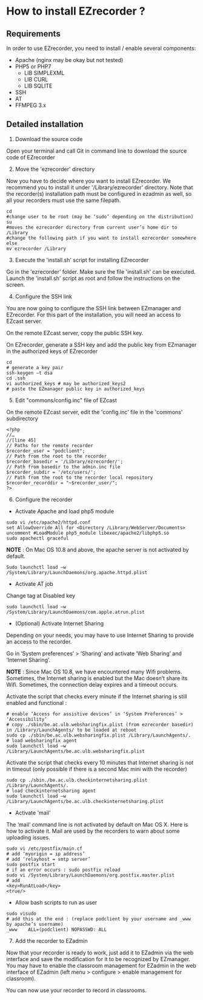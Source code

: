 # How to install EZrecorder ?

## Requirements

In order to use EZrecorder, you need to install / enable several components:

- Apache (nginx may be okay but not tested)
- PHP5 or PHP7
    - LIB SIMPLEXML
    - LIB CURL
    - LIB SQLITE
- SSH
- AT
- FFMPEG 3.x

## Detailed installation 

1. Download the source code

Open your terminal and call Git in command line to download the source code of EZrecorder

2. Move the 'ezrecorder' directory

Now you have to decide where you want to install EZrecorder. We recommend you to install it under '/Library/ezrecorder' directory.
Note that the recorder(s) installation path must be configured in ezadmin as well, so all your recorders must use the same filepath.

```
cd
#change user to be root (may be ‘sudo’ depending on the distribution)
su
#moves the ezrecorder directory from current user’s home dir to /Library
#change the following path if you want to install ezrecorder somewhere else
mv ezrecorder /Library
```

3. Execute the 'install.sh' script for installing EZrecorder

Go in the 'ezrecorder' folder. Make sure the file 'install.sh' can be executed. 
Launch the 'install.sh' script as root and follow the instructions on the screen.

4. Configure the SSH link 

You are now going to configure the SSH link between EZmanager and EZrecorder. For this part of the installation, you will need an access to EZcast server.

On the remote EZcast server, copy the public SSH key.

On EZrecorder, generate a SSH key and add the public key from EZmanager in the authorized keys of EZrecorder

```
cd
# generate a key pair
ssh-keygen –t dsa 
cd .ssh
vi authorized_keys # may be authorized_keys2 
# paste the EZmanager public key in authorized_keys
```

5. Edit "commons/config.inc" file of EZcast

On the remote EZcast server, edit the 'config.inc' file in the 'commons' subdirectory

```
<?php
//…
//[line 45]
// Paths for the remote recorder
$recorder_user = "podclient";
// Path from the root to the recorder
$recorder_basedir = '/Library/ezrecorder/'; 
// Path from basedir to the admin.inc file
$recorder_subdir = '/etc/users/'; 
// Path from the root to the recorder local repository
$recorder_recorddir = "~$recorder_user/"; 
?>
```

6. Configure the recorder

* Activate Apache and load php5 module

```
sudo vi /etc/apache2/httpd.conf
set AllowOverride All for <Directory /Library/WebServer/Documents>
uncomment #LoadModule php5_module libexec/apache2/libphp5.so
sudo apachectl graceful 
``` 
**NOTE** : On Mac OS 10.8 and above, the apache server is not activated by default.

```
Sudo launchctl load –w /System/Library/LaunchDaemons/org.apache.httpd.plist
``` 

* Activate AT job

Change <true/> tag at Disabled key

```
sudo launchctl load –w /System/Library/LaunchDaemons/com.apple.atrun.plist 
``` 

* (Optional) Activate Internet Sharing

Depending on your needs, you may have to use Internet Sharing to provide an access to the recorder.

Go in ‘System preferences’ > ‘Sharing’ and activate ‘Web Sharing’ and ‘Internet Sharing’.

**NOTE** : Since Mac OS 10.8, we have encountered many Wifi problems. Sometimes, the Internet sharing is enabled but the Mac doesn’t share its Wifi. Sometimes, the connection delay expires and a timeout occurs.

Activate the script that checks every minute if the Internet sharing is still enabled and functional : 

```
# enable ‘Access for assistive devices’ in ‘System Preferences’ > ‘Accessibility’
# copy ./sbin/be.ac.ulb.websharingfix.plist (from ezrecorder basedir) in /Library/LaunchAgents/ to be loaded at reboot
sudo cp ./sbin/be.ac.ulb.websharingfix.plist /Library/LaunchAgents/.
# load websharingfix agent 
sudo launchctl load –w /Library/LaunchAgents/be.ac.ulb.websharingfix.plist
```

Activate the script that checks every 10 minutes that Internet sharing is not in timeout (only possible if there is a second Mac mini with the recorder)

```
sudo cp ./sbin./be.ac.ulb.checkinternetsharing.plist /Library/LaunchAgents/.
# load checkinternetsharing agent
sudo launchctl load –w /Library/LaunchAgents/be.ac.ulb.checkinternetsharing.plist
``` 

* Activate 'mail'

The ‘mail’ command line is not activated by default on Mac OS X. Here is how to activate it.
Mail are used by the recorders to warn about some uploading issues.

```
sudo vi /etc/postfix/main.cf
# add ‘myorigin = ip address’
# add ‘relayhost = smtp server’
sudo postfix start 
# if an error occurs : sudo postfix reload
sudo vi /System/Library/LaunchDaemons/org.postfix.master.plist
# add 
<key>RunAtLoad</key>
<true/>
```

* Allow bash scripts to run as user

```
sudo visudo
# add this at the end : (replace podclient by your username and _www by apache’s username)
_www 	ALL=(podclient) NOPASSWD: ALL
```

7. Add the recorder to EZadmin

Now that your recorder is ready to work, just add it to EZadmin via the web interface and save the modification for it to be recognized by EZmanager. You may have to enable the classroom management for EZadmin in the web interface of EZadmin (left menu > configure > enable management for classroom). 

You can now use your recorder to record in classrooms. 
